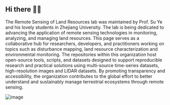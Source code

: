 ## Hi there 🙋‍♀️

The Remote Sensing of Land Resources lab was maintained by Prof. Su Ye and his lovely students in Zhejiang University. The lab is being dedicated to advancing the application of remote sensing technologies in monitoring, analyzing, and managing land resources. This page serves as a collaborative hub for researchers, developers, and practitioners working on topics such as disturbance mapping, land resource characterization and environmental monitoring. The repositories within this organization host open-source tools, scripts, and datasets designed to support reproducible research and practical solutions using multi-source time-series datasets, high-resolution images and LIDAR datasets. By promoting transparency and accessibility, the organization contributes to the global effort to better understand and sustainably manage terrestrial ecosystems through remote sensing.

![image](https://github.com/user-attachments/assets/308aebde-3c6d-4da1-9b9d-6948163e10d2)

<!--

**Here are some ideas to get you started:**

🙋‍♀️ A short introduction - what is your organization all about?
🌈 Contribution guidelines - how can the community get involved?
👩‍💻 Useful resources - where can the community find your docs? Is there anything else the community should know?
🍿 Fun facts - what does your team eat for breakfast?
🧙 Remember, you can do mighty things with the power of [Markdown](https://docs.github.com/github/writing-on-github/getting-started-with-writing-and-formatting-on-github/basic-writing-and-formatting-syntax)
-->
